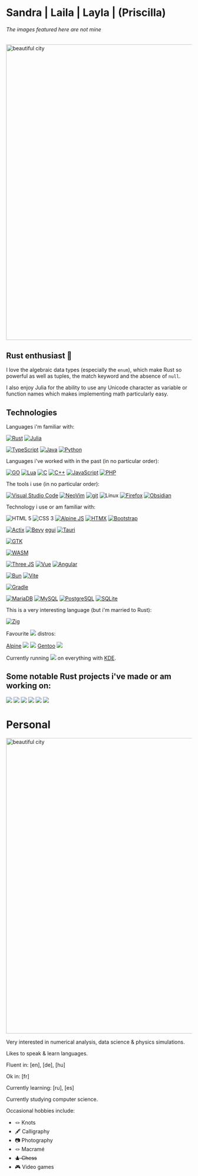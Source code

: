# Sandra | Laila | Layla | (Priscilla)
###### The images featured here are not mine

<img alt="beautiful city" width="800" src="city51.jpeg">

## Rust enthusiast 🦀
I love the algebraic data types (especially the `enum`), which make Rust so powerful as well as tuples, the match keyword and the absence of `null`.

I also enjoy Julia for the ability to use any Unicode character as variable or function names which makes implementing math particularly easy.

## Technologies
Languages i'm familiar with:

[![Rust](rust.svg)](https://www.rust-lang.org/)
[![Julia](julia.svg)](https://julialang.org/)

[![TypeScript](typescript.svg)](https://www.typescriptlang.org/)
[![Java](java.svg)](https://www.java.com/en/)
[![Python](python.svg)](https://www.python.org/)

Languages i've worked with in the past (in no particular order):

[![GO](go.svg)](https://go.dev/)
[![Lua](lua.svg)](https://www.lua.org/)
[![C](c.svg)](https://en.wikipedia.org/wiki/C_(programming_language))
[![C++](cpp.svg)](https://en.wikipedia.org/wiki/C%2B%2B)
[![JavaScript](javascript.svg)](https://developer.mozilla.org/en-US/docs/Web/JavaScript)
[![PHP](php2.svg)](https://www.php.net/)

The tools i use (in no particular order):

[![Visual Studio Code](visualstudiocode1.svg)](https://code.visualstudio.com/)
[![NeoVim](neovim3.svg)](https://neovim.io/)
[![git](git1.svg)](https://git-scm.com/)
![Linux](linux2.svg)
[![Firefox](firefox3.svg)](https://www.mozilla.org/en-US/firefox/new/)
[![Obsidian](obsidian1.svg)](https://obsidian.md/)

Technology i use or am familiar with:

![HTML 5](html1.svg)
![CSS 3](css1.svg)
[![Alpine JS](alpinejs.svg)](https://alpinejs.dev/)
[![HTMX](htmx.svg)](https://htmx.org/)
[![Bootstrap](bootstrap1.svg)](https://getbootstrap.com/)

[![Actix](actix.svg)](https://actix.rs/)
[![Bevy](bevy.svg)](https://bevyengine.org/)
[egui](https://www.egui.rs/)
[![Tauri](tauri.svg)](https://v2.tauri.app/)

[![GTK](gtk.svg)](https://www.gtk.org/)

[![WASM](wasm.svg)](https://webassembly.org/)

[![Three JS](threejs.svg)](https://threejs.org/)
[![Vue](vue3.svg)](https://vuejs.org/)
[![Angular](angular1.svg)](https://angular.dev/)

[![Bun](bun.svg)](https://bun.sh/)
[![Vite](vitejs1.svg)](https://vitejs.dev/)

[![Gradle](gradle.svg)](https://gradle.org/)

[![MariaDB](mariadb2.svg)](https://mariadb.org/)
[![MySQL](mysql1.svg)](https://www.mysql.com/)
[![PostgreSQL](postgresql1.svg)](https://www.postgresql.org/)
[![SQLite](sqlite2.svg)](https://www.sqlite.org/)

<!-- [![]()]() -->

This is a very interesting language (but i'm married to Rust):

[![Zig](zig.svg)](https://ziglang.org/)

Favourite ![](linux2.svg) distros:

[Alpine](https://www.alpinelinux.org/)
[![](arch1.svg)](https://archlinux.org/)
[![](debian1.svg)](https://www.debian.org/)
[Gentoo](https://www.gentoo.org/)
[![](tailsos1.svg)](https://tails.net/)

Currently running [![](arch.svg)](https://archlinux.org/) on everything with [KDE](https://kde.org/).

## Some notable Rust projects i've made or am working on:
[![](https://github-readme-stats.vercel.app/api/pin/?username=an-Iceberg&repo=Balls&theme=outrun)](https://github.com/an-Iceberg/balls)
[![](https://github-readme-stats.vercel.app/api/pin/?username=an-Iceberg&repo=balls_with_physics&theme=shades-of-purple)](https://github.com/an-Iceberg/balls_with_physics)
[![](https://github-readme-stats.vercel.app/api/pin/?username=an-Iceberg&repo=balls_particles&theme=midnight-purple)](https://github.com/an-Iceberg/balls_particles)
[![](https://github-readme-stats.vercel.app/api/pin/?username=an-Iceberg&repo=grid_path_finder&theme=jolly)](https://github.com/an-Iceberg/grid_path_finder)
[![](https://github-readme-stats.vercel.app/api/pin/?username=an-Iceberg&repo=rust_maze_generator&theme=calm_pink)](https://github.com/an-Iceberg/rust_maze_generator)
[![](https://github-readme-stats.vercel.app/api/pin/?username=an-Iceberg&repo=rust_graph_visualiser&theme=ambient_gradient)](https://github.com/an-Iceberg/rust_graph_visualiser)

# Personal

<img alt="beautiful city" width="800" src="train3.jpeg">

Very interested in numerical analysis, data science & physics simulations.

Likes to speak & learn languages.

Fluent in: [en], [de], [hu]

Ok in: [fr]

Currently learning: [ru], [es]

Currently studying computer science.

Occasional hobbies include:
- 🪢 Knots
- 🖋️ Calligraphy
- 📷 Photography
- 🪢 Macramé
- ~~♟️ Chess~~
- 🎮 Video games

<!--
**an-Iceberg/an-Iceberg** is a ✨ _special_ ✨ repository because its `README.md` (this file) appears on your GitHub profile.

Here are some ideas to get you started:

- 🔭 I’m currently working on ...
- 🌱 I’m currently learning ...
- 👯 I’m looking to collaborate on ...
- 🤔 I’m looking for help with ...
- 💬 Ask me about ...
- 📫 How to reach me: ...
- 😄 Pronouns: ...
- ⚡ Fun fact: ...
-->

<!--
[![Sandra's GitHub stats](https://github-readme-stats.vercel.app/api?username=an-iceberg&theme=outrun&show_icons=true)](https://github.com/an-Iceberg/readme)

[![Top Langs](https://github-readme-stats.vercel.app/api/top-langs/?username=an-Iceberg&theme=outrun)](https://github.com/anuraghazra/github-readme-stats)

[![Readme Card](https://github-readme-stats.vercel.app/api/pin/?username=anuraghazra&repo=github-readme-stats&theme=ambient_gradient)](https://github.com/anuraghazra/github-readme-stats)
-->
